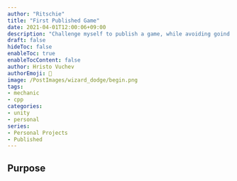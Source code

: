 ```yaml
---
author: "Ritschie"
title: "First Published Game"
date: 2021-04-01T12:00:06+09:00
description: "Challenge myself to publish a game, while avoiding goind down coding rabbit holes"
draft: false
hideToc: false
enableToc: true
enableTocContent: false
author: Hristo Vuchev
authorEmoji: 👻
image: /PostImages/wizard_dodge/begin.png
tags: 
- mechanic
- cpp
categories:
- unity
- personal
series:
- Personal Projects
- Published
---
```


## Purpose
